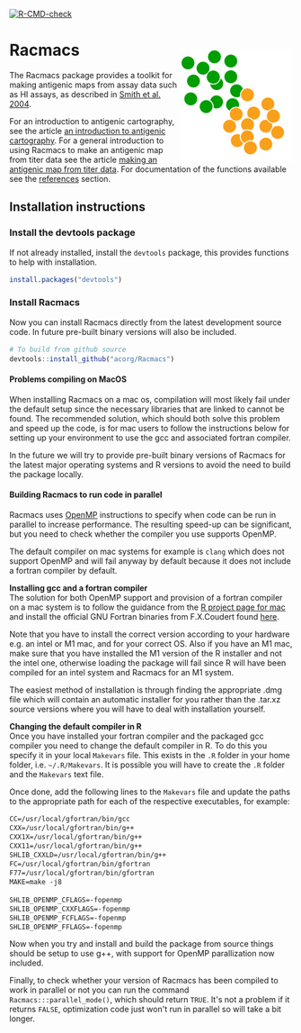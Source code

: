 
<!-- badges: start -->
[![R-CMD-check](https://github.com/acorg/Racmacs/actions/workflows/R-CMD-check.yaml/badge.svg)](https://github.com/acorg/Racmacs/actions/workflows/R-CMD-check.yaml)
<!-- badges: end -->

<img src="man/figures/logo.png" align="right" style="width:200px; margin-top:40px">

# Racmacs
The Racmacs package provides a toolkit for making antigenic maps from assay data such as HI assays, as described in [Smith et al. 2004](https://doi.org/10.1126/science.1097211).

For an introduction to antigenic cartography, see the article [an introduction to antigenic cartography](https://acorg.github.io/Racmacs/articles/intro-to-antigenic-cartography.html). For a general introduction to using Racmacs to make an antigenic map from titer data see the article [making an antigenic map from titer data](https://acorg.github.io/Racmacs/articles/making-a-map-from-scratch.html). For documentation of the functions available see the [references](https://acorg.github.io/Racmacs/reference/index.html) section.

## Installation instructions
### Install the devtools package
If not already installed, install the `devtools` package, this provides functions to help with installation.
```R
install.packages("devtools")
```

### Install Racmacs
Now you can install Racmacs directly from the latest development source code. In future pre-built binary versions will 
also be included.

```R
# To build from github source
devtools::install_github("acorg/Racmacs")
```

#### Problems compiling on MacOS
When installing Racmacs on a mac os, compilation will most likely fail under the default setup since the necessary libraries that are linked to cannot be found. The recommended solution, which should both solve this problem and speed up the code, is for mac users to follow the instructions below for setting up your environment to use the gcc and associated fortran compiler.

In the future we will try to provide pre-built binary versions of Racmacs for the latest major operating systems and R versions to avoid the need to build the package locally.

#### Building Racmacs to run code in parallel
Racmacs uses [OpenMP](https://www.openmp.org) instructions to specify when code can be run in parallel to increase performance. The resulting speed-up can be significant, but you need to check whether the compiler you use supports OpenMP.

The default compiler on mac systems for example is `clang` which does not support OpenMP and will fail anyway by default because it does not include a fortran compiler by default.

__Installing gcc and a fortran compiler__  
The solution for both OpenMP support and provision of a fortran compiler on a mac system is to follow the guidance from the [R project page for mac](https://mac.r-project.org/tools/) and install the official GNU Fortran binaries from F.X.Coudert found [here](https://github.com/fxcoudert/gfortran-for-macOS/releases).

Note that you have to install the correct version according to your hardware e.g. an intel or M1 mac, and for your correct OS. Also if you have an M1 mac, make sure that you have installed the M1 version of the R installer and not the intel one, otherwise loading the package will fail since R will have been compiled for an intel system and Racmacs for an M1 system.

The easiest method of installation is through finding the appropriate .dmg file which will contain an automatic installer for you rather than the .tar.xz source versions where you will have to deal with installation yourself.

__Changing the default compiler in R__  
Once you have installed your fortran compiler and the packaged gcc compiler you need to change the default compiler in R. To do this you specify it in your local `Makevars` file. This exists in the `.R` folder in your home folder, i.e. `~/.R/Makevars`. It is possible you will have to create the `.R` folder and the `Makevars` text file.

Once done, add the following lines to the `Makevars` file and update the paths to the appropriate path for each of the respective executables, for example:

```
CC=/usr/local/gfortran/bin/gcc
CXX=/usr/local/gfortran/bin/g++
CXX1X=/usr/local/gfortran/bin/g++
CXX11=/usr/local/gfortran/bin/g++
SHLIB_CXXLD=/usr/local/gfortran/bin/g++
FC=/usr/local/gfortran/bin/gfortran
F77=/usr/local/gfortran/bin/gfortran
MAKE=make -j8

SHLIB_OPENMP_CFLAGS=-fopenmp
SHLIB_OPENMP_CXXFLAGS=-fopenmp
SHLIB_OPENMP_FCFLAGS=-fopenmp
SHLIB_OPENMP_FFLAGS=-fopenmp
```

Now when you try and install and build the package from source things should be setup to use g++, with support for OpenMP parallization now included.

Finally, to check whether your version of Racmacs has been compiled to work in parallel or not you can run the command `Racmacs:::parallel_mode()`, which should return `TRUE`. It's not a problem if it returns `FALSE`, optimization code just won't run in parallel so will take a bit longer.

